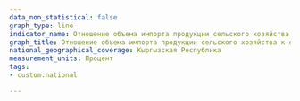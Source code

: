 ```yaml
---
data_non_statistical: false
graph_type: line
indicator_name: Отношение объема импорта продукции сельского хозяйства к объему производства в республике
graph_title: Отношение объема импорта продукции сельского хозяйства к объему производства в республике
national_geographical_coverage: Кыргызская Республика
measurement_units: Процент
tags:
- custom.national

---
```

